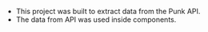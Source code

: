 - This project was built to extract data from the Punk API.
- The data from API was used inside components.
